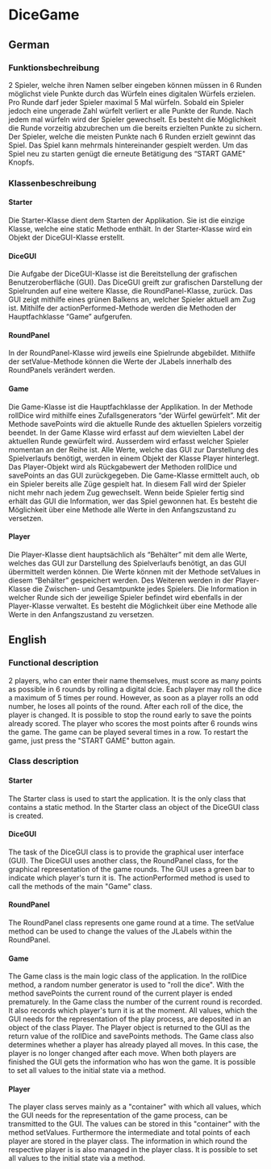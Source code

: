 # DiceGame
## German
### Funktionsbechreibung
2 Spieler, welche ihren Namen selber eingeben können müssen in 6 Runden möglichst viele Punkte durch das Würfeln eines digitalen Würfels erzielen. Pro Runde darf jeder Spieler maximal 5 Mal würfeln. Sobald ein Spieler jedoch eine ungerade Zahl würfelt verliert er alle Punkte der Runde. Nach jedem mal würfeln wird der Spieler gewechselt. Es besteht die Möglichkeit die Runde vorzeitig abzubrechen um die bereits erzielten Punkte zu sichern. Der Spieler, welche die meisten Punkte nach 6 Runden erzielt gewinnt das Spiel.
Das Spiel kann mehrmals hintereinander gespielt werden. Um das Spiel neu zu starten genügt die erneute Betätigung des “START GAME" Knopfs. 
### Klassenbeschreibung
#### Starter
Die Starter-Klasse dient dem Starten der Applikation. Sie ist die einzige Klasse, welche eine static Methode enthält. In der Starter-Klasse wird ein Objekt der DiceGUI-Klasse erstellt.
#### DiceGUI
Die Aufgabe der DiceGUI-Klasse ist die Bereitstellung der grafischen Benutzeroberfläche (GUI). Das DiceGUI greift zur grafischen Darstellung der Spielrunden auf eine weitere Klasse, die RoundPanel-Klasse, zurück. Das GUI zeigt mithilfe eines grünen Balkens an, welcher Spieler aktuell am Zug ist. Mithilfe der actionPerformed-Methode werden die Methoden der Hauptfachklasse “Game” aufgerufen. 
#### RoundPanel
In der RoundPanel-Klasse wird jeweils eine Spielrunde abgebildet. Mithilfe der setValue-Methode können die Werte der JLabels innerhalb des RoundPanels verändert werden.
#### Game
Die Game-Klasse ist die Hauptfachklasse der Applikation. In der Methode rollDice wird mithilfe eines Zufallsgenerators “der Würfel gewürfelt”. Mit der Methode savePoints wird die aktuelle Runde des aktuellen Spielers vorzeitig beendet. In der Game Klasse wird erfasst auf dem wievielten Label der aktuellen Runde gewürfelt wird. Ausserdem wird erfasst welcher Spieler momentan an der Reihe ist.
Alle Werte, welche das GUI zur Darstellung des Spielverlaufs benötigt, werden in einem Objekt der Klasse Player hinterlegt. Das Player-Objekt wird als Rückgabewert der Methoden rollDice und savePoints an das GUI zurückgegeben. Die Game-Klasse ermittelt auch, ob ein Spieler bereits alle Züge gespielt hat. In diesem Fall wird der Spieler nicht mehr nach jedem Zug gewechselt. Wenn beide Spieler fertig sind erhält das GUI die Information, wer das Spiel gewonnen hat. Es besteht die Möglichkeit über eine Methode alle Werte in den Anfangszustand zu versetzen.
#### Player
Die Player-Klasse dient hauptsächlich als “Behälter” mit dem alle Werte, welches das GUI zur Darstellung des Spielverlaufs benötigt, an das GUI übermittelt werden können. Die Werte können mit der Methode setValues in diesem “Behälter” gespeichert werden.
Des Weiteren werden in der Player-Klasse die Zwischen- und Gesamtpunkte jedes Spielers. Die Information in welcher Runde sich der jeweilige Spieler befindet wird ebenfalls in der Player-Klasse verwaltet. Es besteht die Möglichkeit über eine Methode alle Werte in den Anfangszustand zu versetzen.
## English
### Functional description
2 players, who can enter their name themselves, must score as many points as possible in 6 rounds by rolling a digital dcie. Each player may roll the dice a maximum of 5 times per round. However, as soon as a player rolls an odd number, he loses all points of the round. After each roll of the dice, the player is changed. It is possible to stop the round early to save the points already scored. The player who scores the most points after 6 rounds wins the game.
The game can be played several times in a row. To restart the game, just press the "START GAME" button again. 
### Class description
#### Starter
The Starter class is used to start the application. It is the only class that contains a static method. In the Starter class an object of the DiceGUI class is created.
#### DiceGUI
The task of the DiceGUI class is to provide the graphical user interface (GUI). The DiceGUI uses another class, the RoundPanel class, for the graphical representation of the game rounds. The GUI uses a green bar to indicate which player's turn it is. The actionPerformed method is used to call the methods of the main "Game" class. 
#### RoundPanel
The RoundPanel class represents one game round at a time. The setValue method can be used to change the values of the JLabels within the RoundPanel.
#### Game
The Game class is the main logic class of the application. In the rollDice method, a random number generator is used to "roll the dice". With the method savePoints the current round of the current player is ended prematurely. In the Game class the number of the current round is recorded. It also records which player's turn it is at the moment.
All values, which the GUI needs for the representation of the play process, are deposited in an object of the class Player. The Player object is returned to the GUI as the return value of the rollDice and savePoints methods. The Game class also determines whether a player has already played all moves. In this case, the player is no longer changed after each move. When both players are finished the GUI gets the information who has won the game. It is possible to set all values to the initial state via a method.
#### Player
The player class serves mainly as a "container" with which all values, which the GUI needs for the representation of the game process, can be transmitted to the GUI. The values can be stored in this "container" with the method setValues.
Furthermore the intermediate and total points of each player are stored in the player class. The information in which round the respective player is is also managed in the player class. It is possible to set all values to the initial state via a method.
